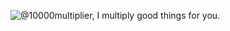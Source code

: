 ![@10000multiplier, I multiply good things for you.](https://pimp-my-readme.webapp.io/pimp-my-readme/wavy-banner?subtitle=I%20multiply%20good%20things%20for%20you.&title=%4010000multiplier)

<!--
**10000multiplier/10000multiplier** is a ✨ _special_ ✨ repository because its `README.md` (this file) appears on your GitHub profile.

Here are some ideas to get you started:

- 🔭 I’m currently working on ...
- 🌱 I’m currently learning ...
- 👯 I’m looking to collaborate on ...
- 🤔 I’m looking for help with ...
- 💬 Ask me about ...
- 📫 How to reach me: ...
- 😄 Pronouns: ...
- ⚡ Fun fact: ...
-->

